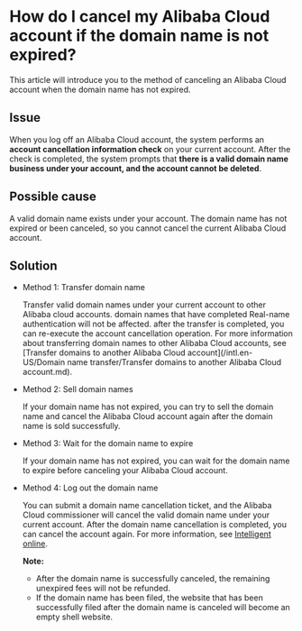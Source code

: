 # How do I cancel my Alibaba Cloud account if the domain name is not expired?

This article will introduce you to the method of canceling an Alibaba Cloud account when the domain name has not expired.

## Issue

When you log off an Alibaba Cloud account, the system performs an **account cancellation information check** on your current account. After the check is completed, the system prompts that **there is a valid domain name business under your account, and the account cannot be deleted**.

## Possible cause

A valid domain name exists under your account. The domain name has not expired or been canceled, so you cannot cancel the current Alibaba Cloud account.

## Solution

-   Method 1: Transfer domain name

    Transfer valid domain names under your current account to other Alibaba cloud accounts. domain names that have completed Real-name authentication will not be affected. after the transfer is completed, you can re-execute the account cancellation operation. For more information about transferring domain names to other Alibaba Cloud accounts, see [Transfer domains to another Alibaba Cloud account](/intl.en-US/Domain name transfer/Transfer domains to another Alibaba Cloud account.md).

-   Method 2: Sell domain names

    If your domain name has not expired, you can try to sell the domain name and cancel the Alibaba Cloud account again after the domain name is sold successfully.

-   Method 3: Wait for the domain name to expire

    If your domain name has not expired, you can wait for the domain name to expire before canceling your Alibaba Cloud account.

-   Method 4: Log out the domain name

    You can submit a domain name cancellation ticket, and the Alibaba Cloud commissioner will cancel the valid domain name under your current account. After the domain name cancellation is completed, you can cancel the account again. For more information, see [Intelligent online](https://ia.aliyun.com/home?iatraceid=1615879143759-2eef7d97926857c12380d1&channel=selfservice&productCode=domain&categoryId=265).

    **Note:**

    -   After the domain name is successfully canceled, the remaining unexpired fees will not be refunded.
    -   If the domain name has been filed, the website that has been successfully filed after the domain name is canceled will become an empty shell website.


